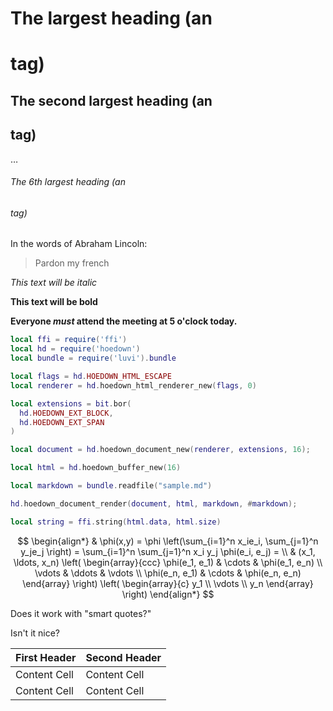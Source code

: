# The largest heading (an <h1> tag)

## The second largest heading (an <h2> tag)

…

###### The 6th largest heading (an <h6> tag)

In the words of Abraham Lincoln:

> Pardon my french

*This text will be italic*

**This text will be bold**

**Everyone _must_ attend the meeting at 5 o'clock today.**

```lua
local ffi = require('ffi')
local hd = require('hoedown')
local bundle = require('luvi').bundle

local flags = hd.HOEDOWN_HTML_ESCAPE
local renderer = hd.hoedown_html_renderer_new(flags, 0)

local extensions = bit.bor(
  hd.HOEDOWN_EXT_BLOCK,
  hd.HOEDOWN_EXT_SPAN
)

local document = hd.hoedown_document_new(renderer, extensions, 16);

local html = hd.hoedown_buffer_new(16)

local markdown = bundle.readfile("sample.md")

hd.hoedown_document_render(document, html, markdown, #markdown);

local string = ffi.string(html.data, html.size)
```

$$
\begin{align*}
  & \phi(x,y) = \phi \left(\sum_{i=1}^n x_ie_i, \sum_{j=1}^n y_je_j \right)
  = \sum_{i=1}^n \sum_{j=1}^n x_i y_j \phi(e_i, e_j) = \\
  & (x_1, \ldots, x_n) \left( \begin{array}{ccc}
      \phi(e_1, e_1) & \cdots & \phi(e_1, e_n) \\
      \vdots & \ddots & \vdots \\
      \phi(e_n, e_1) & \cdots & \phi(e_n, e_n)
    \end{array} \right)
  \left( \begin{array}{c}
      y_1 \\
      \vdots \\
      y_n
    \end{array} \right)
\end{align*}
$$


Does it work with "smart quotes?"


Isn't it nice?

First Header  | Second Header
------------- | -------------
Content Cell  | Content Cell
Content Cell  | Content Cell

